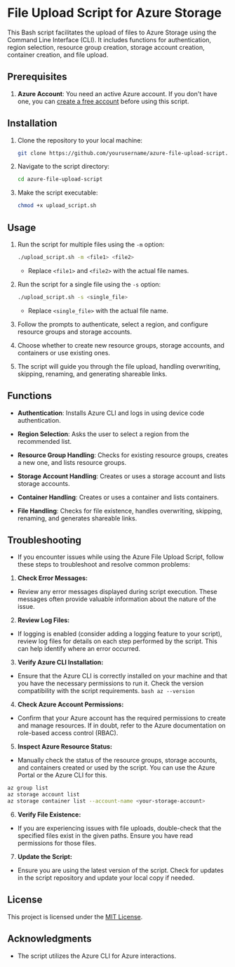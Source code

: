 # File Upload Script for Azure Storage

This Bash script facilitates the upload of files to Azure Storage using the Command Line Interface (CLI). It includes functions for authentication, region selection, resource group creation, storage account creation, container creation, and file upload.

## Prerequisites

1. **Azure Account**: You need an active Azure account. If you don't have one, you can [create a free account](https://azure.microsoft.com/free/) before using this script.

## Installation

1. Clone the repository to your local machine:

    ```bash
    git clone https://github.com/yourusername/azure-file-upload-script.git
    ```

2. Navigate to the script directory:

    ```bash
    cd azure-file-upload-script
    ```

3. Make the script executable:

    ```bash
    chmod +x upload_script.sh
    ```

## Usage

1. Run the script for multiple files using the `-m` option:

    ```bash
    ./upload_script.sh -m <file1> <file2>
    ```

    - Replace `<file1>` and `<file2>` with the actual file names.

2. Run the script for a single file using the `-s` option:

    ```bash
    ./upload_script.sh -s <single_file>
    ```

    - Replace `<single_file>` with the actual file name.

3. Follow the prompts to authenticate, select a region, and configure resource groups and storage accounts.

4. Choose whether to create new resource groups, storage accounts, and containers or use existing ones.

5. The script will guide you through the file upload, handling overwriting, skipping, renaming, and generating shareable links.

## Functions

- **Authentication**: Installs Azure CLI and logs in using device code authentication.

- **Region Selection**: Asks the user to select a region from the recommended list.

- **Resource Group Handling**: Checks for existing resource groups, creates a new one, and lists resource groups.

- **Storage Account Handling**: Creates or uses a storage account and lists storage accounts.

- **Container Handling**: Creates or uses a container and lists containers.

- **File Handling**: Checks for file existence, handles overwriting, skipping, renaming, and generates shareable links.

## Troubleshooting

- If you encounter issues while using the Azure File Upload Script, follow these steps to troubleshoot and resolve common problems:

1. **Check Error Messages:**

- Review any error messages displayed during script execution. These messages often provide valuable information about the nature of the issue.

2. **Review Log Files:**

- If logging is enabled (consider adding a logging feature to your script), review log files for details on each step performed by the script. This can help identify where an error occurred.

3. **Verify Azure CLI Installation:**

- Ensure that the Azure CLI is correctly installed on your machine and that you have the necessary permissions to run it. Check the version compatibility with the script requirements.
 ```bash az --version```

4. **Check Azure Account Permissions:**

- Confirm that your Azure account has the required permissions to create and manage resources. If in doubt, refer to the Azure documentation on role-based access control (RBAC).

5. **Inspect Azure Resource Status:**

- Manually check the status of the resource groups, storage accounts, and containers created or used by the script. You can use the Azure Portal or the Azure CLI for this.
```bash
az group list
az storage account list
az storage container list --account-name <your-storage-account>
```

6. **Verify File Existence:**

- If you are experiencing issues with file uploads, double-check that the specified files exist in the given paths. Ensure you have read permissions for those files.

7. **Update the Script:**

- Ensure you are using the latest version of the script. Check for updates in the script repository and update your local copy if needed.

## License

This project is licensed under the [MIT License](LICENSE).

## Acknowledgments

- The script utilizes the Azure CLI for Azure interactions.
